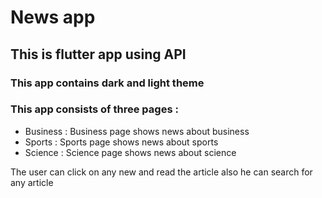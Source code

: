 # News app

## This is flutter app using API

### This app contains dark and light theme

### This app consists of three pages :

- Business : Business page shows news about business
- Sports   : Sports page shows news about sports
- Science  : Science page shows news about science

The user can click on any new and read the article also he can search for any article
